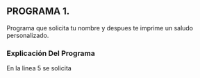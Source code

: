 ## PROGRAMA 1.
Programa que solicita tu nombre y despues te imprime un saludo personalizado.
### Explicación Del Programa
En la linea 5 se solicita 


